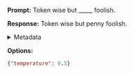 **Prompt:**
Token wise but _____ foolish.

**Response:**
Token wise but penny foolish.

<details><summary>Metadata</summary>

- Duration: 746 ms
- Datetime: 2023-09-02T22:19:52.583185
- Model: gpt-3.5-turbo-0613

</details>

**Options:**
```json
{"temperature": 0.5}
```

